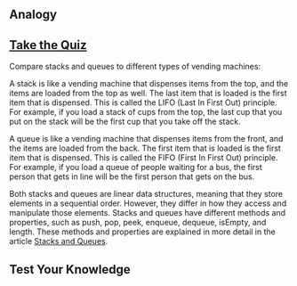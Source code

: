## Analogy

## [Take the Quiz](#test-your-knowledge)

Compare stacks and queues to different types of vending machines:

A stack is like a vending machine that dispenses items from the top, and the items are loaded from the top as well. The last item that is loaded is the first item that is dispensed. This is called the LIFO (Last In First Out) principle. For example, if you load a stack of cups from the top, the last cup that you put on the stack will be the first cup that you take off the stack.

A queue is like a vending machine that dispenses items from the front, and the items are loaded from the back. The first item that is loaded is the first item that is dispensed. This is called the FIFO (First In First Out) principle. For example, if you load a queue of people waiting for a bus, the first person that gets in line will be the first person that gets on the bus.

Both stacks and queues are linear data structures, meaning that they store elements in a sequential order. However, they differ in how they access and manipulate those elements. Stacks and queues have different methods and properties, such as push, pop, peek, enqueue, dequeue, isEmpty, and length. These methods and properties are explained in more detail in the article [Stacks and Queues](https://codefellows.github.io/common_curriculum/data_structures_and_algorithms/Code_401/class-10/resources/stacks_and_queues.html).





## Test Your Knowledge